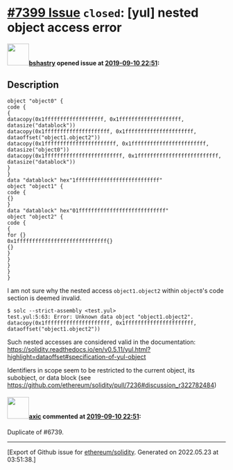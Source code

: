 # [\#7399 Issue](https://github.com/ethereum/solidity/issues/7399) `closed`: [yul] nested object access error

#### <img src="https://avatars.githubusercontent.com/u/2388185?v=4" width="50">[bshastry](https://github.com/bshastry) opened issue at [2019-09-10 22:51](https://github.com/ethereum/solidity/issues/7399):

<!--## Prerequisites

- First, many thanks for taking part in the community. We really appreciate that.
- Read the [contributing guidelines](http://solidity.readthedocs.io/en/latest/contributing.html).
- Support questions are better asked in one of the following locations:
	- [Solidity chat](https://gitter.im/ethereum/solidity)
	- [Stack Overflow](https://ethereum.stackexchange.com/)
- Ensure the issue isn't already reported.

*Delete the above section and the instructions in the sections below before submitting*
-->
## Description

```
object "object0" {
code {
{
datacopy(0x1fffffffffffffffffff, 0x1ffffffffffffffffffff, datasize("datablock"))
datacopy(0x1fffffffffffffffffffff, 0x1ffffffffffffffffffffff, dataoffset("object1.object2"))
datacopy(0x1fffffffffffffffffffffff, 0x1ffffffffffffffffffffffff, datasize("object0"))
datacopy(0x1fffffffffffffffffffffffff, 0x1ffffffffffffffffffffffffff, datasize("datablock"))
}
}
data "datablock" hex"1fffffffffffffffffffffffffff"
object "object1" {
code {
{}
}
data "datablock" hex"01ffffffffffffffffffffffffffff"
object "object2" {
code {
{
for {}
0x1fffffffffffffffffffffffffffff{}
{}
}
}
}
}
}
```

I am not sure why the nested access `object1.object2` within `object0`'s code section is deemed invalid.

```
$ solc --strict-assembly <test.yul>
test.yul:5:63: Error: Unknown data object "object1.object2".
datacopy(0x1fffffffffffffffffffff, 0x1ffffffffffffffffffffff, dataoffset("object1.object2"))
```

Such nested accesses are considered valid in the documentation: https://solidity.readthedocs.io/en/v0.5.11/yul.html?highlight=dataoffset#specification-of-yul-object

Identifiers in scope seem to be restricted to the current object, its subobject, or data block (see https://github.com/ethereum/solidity/pull/7236#discussion_r322782484)

#### <img src="https://avatars.githubusercontent.com/u/20340?v=4" width="50">[axic](https://github.com/axic) commented at [2019-09-10 22:51](https://github.com/ethereum/solidity/issues/7399#issuecomment-627659130):

Duplicate of #6739.


-------------------------------------------------------------------------------



[Export of Github issue for [ethereum/solidity](https://github.com/ethereum/solidity). Generated on 2022.05.23 at 03:51:38.]
